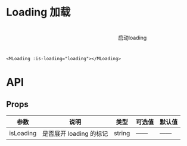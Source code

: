 # Loading 加载

<div style="display: flex; justify-content: space-around; margin: 40px;">
<MLoading :is-loading="loading"></MLoading>
<MButton @click="startLoading">启动loading</MButton>
</div>

<script setup lang="ts">
import { ref } from 'vue'
const loading = ref(false);
function startLoading() {
	loading.value = true;
	setTimeout(() => {
		loading.value = false;
	}, 3000);
}
</script>

```vue
<MLoading :is-loading="loading"></MLoading>
```

# API

## Props

| 参数      | 说明                    | 类型   | 可选值 | 默认值 |
| --------- | ----------------------- | ------ | ------ | ------ |
| isLoading | 是否展开 loading 的标记 | string | ——     | ——     |
